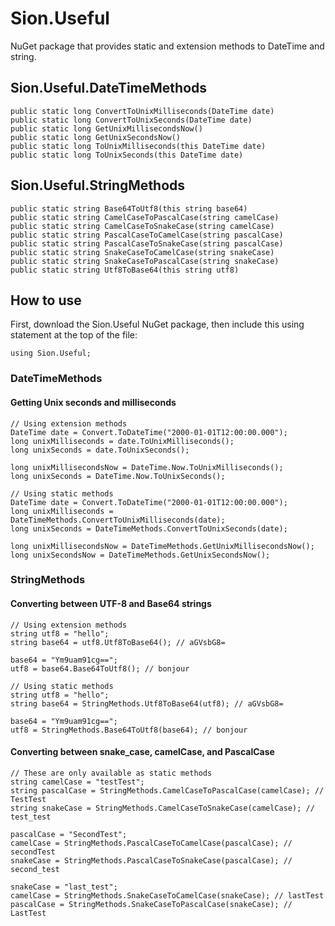 # Sion.Useful

NuGet package that provides static and extension methods to DateTime and string.

## Sion.Useful.DateTimeMethods

```
public static long ConvertToUnixMilliseconds(DateTime date)
public static long ConvertToUnixSeconds(DateTime date)
public static long GetUnixMillisecondsNow()
public static long GetUnixSecondsNow()
public static long ToUnixMilliseconds(this DateTime date)
public static long ToUnixSeconds(this DateTime date)
```

## Sion.Useful.StringMethods

```
public static string Base64ToUtf8(this string base64)
public static string CamelCaseToPascalCase(string camelCase)
public static string CamelCaseToSnakeCase(string camelCase)
public static string PascalCaseToCamelCase(string pascalCase)
public static string PascalCaseToSnakeCase(string pascalCase)
public static string SnakeCaseToCamelCase(string snakeCase)
public static string SnakeCaseToPascalCase(string snakeCase)
public static string Utf8ToBase64(this string utf8)
```

## How to use

First, download the Sion.Useful NuGet package, then include this using statement at the top of the file:

```
using Sion.Useful;
```

### DateTimeMethods

#### Getting Unix seconds and milliseconds

```
// Using extension methods
DateTime date = Convert.ToDateTime("2000-01-01T12:00:00.000");
long unixMilliseconds = date.ToUnixMilliseconds();
long unixSeconds = date.ToUnixSeconds();

long unixMillisecondsNow = DateTime.Now.ToUnixMilliseconds();
long unixSeconds = DateTime.Now.ToUnixSeconds();
```

```
// Using static methods
DateTime date = Convert.ToDateTime("2000-01-01T12:00:00.000");
long unixMilliseconds = DateTimeMethods.ConvertToUnixMilliseconds(date);
long unixSeconds = DateTimeMethods.ConvertToUnixSeconds(date);

long unixMillisecondsNow = DateTimeMethods.GetUnixMillisecondsNow();
long unixSecondsNow = DateTimeMethods.GetUnixSecondsNow();
```

### StringMethods

#### Converting between UTF-8 and Base64 strings

```
// Using extension methods
string utf8 = "hello";
string base64 = utf8.Utf8ToBase64(); // aGVsbG8=

base64 = "Ym9uam91cg==";
utf8 = base64.Base64ToUtf8(); // bonjour
```

```
// Using static methods
string utf8 = "hello";
string base64 = StringMethods.Utf8ToBase64(utf8); // aGVsbG8=

base64 = "Ym9uam91cg==";
utf8 = StringMethods.Base64ToUtf8(base64); // bonjour
```

#### Converting between snake_case, camelCase, and PascalCase

```
// These are only available as static methods
string camelCase = "testTest";
string pascalCase = StringMethods.CamelCaseToPascalCase(camelCase); // TestTest
string snakeCase = StringMethods.CamelCaseToSnakeCase(camelCase); // test_test

pascalCase = "SecondTest";
camelCase = StringMethods.PascalCaseToCamelCase(pascalCase); // secondTest
snakeCase = StringMethods.PascalCaseToSnakeCase(pascalCase); // second_test

snakeCase = "last_test";
camelCase = StringMethods.SnakeCaseToCamelCase(snakeCase); // lastTest
pascalCase = StringMethods.SnakeCaseToPascalCase(snakeCase); // LastTest
```
